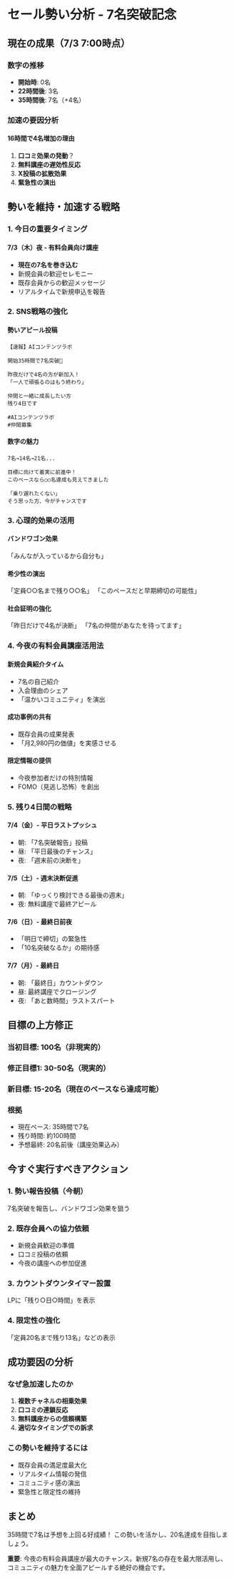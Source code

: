 # セール勢い分析 - 7名突破記念

## 現在の成果（7/3 7:00時点）

### 数字の推移
- **開始時**: 0名
- **22時間後**: 3名
- **35時間後**: 7名（+4名）

### 加速の要因分析

#### 16時間で4名増加の理由
1. **口コミ効果の発動**？
2. **無料講座の遅効性反応**
3. **X投稿の拡散効果**
4. **緊急性の演出**

## 勢いを維持・加速する戦略

### 1. 今日の重要タイミング

#### 7/3（木）夜 - 有料会員向け講座
- **現在の7名を巻き込む**
- 新規会員の歓迎セレモニー
- 既存会員からの歓迎メッセージ
- リアルタイムで新規申込を報告

### 2. SNS戦略の強化

#### 勢いアピール投稿
```
【速報】AIコンテンツラボ

開始35時間で7名突破🎉

昨夜だけで4名の方が新加入！
「一人で頑張るのはもう終わり」

仲間と一緒に成長したい方
残り4日です

#AIコンテンツラボ
#仲間募集
```

#### 数字の魅力
```
7名→14名→21名...

目標に向けて着実に前進中！
このペースなら○○名達成も見えてきました

「乗り遅れたくない」
そう思った方、今がチャンスです
```

### 3. 心理的効果の活用

#### バンドワゴン効果
「みんなが入っているから自分も」

#### 希少性の演出
「定員○○名まで残り○○名」
「このペースだと早期締切の可能性」

#### 社会証明の強化
「昨日だけで4名が決断」
「7名の仲間があなたを待ってます」

### 4. 今夜の有料会員講座活用法

#### 新規会員紹介タイム
- 7名の自己紹介
- 入会理由のシェア
- 「温かいコミュニティ」を演出

#### 成功事例の共有
- 既存会員の成果発表
- 「月2,980円の価値」を実感させる

#### 限定情報の提供
- 今夜参加者だけの特別情報
- FOMO（見逃し恐怖）を創出

### 5. 残り4日間の戦略

#### 7/4（金）- 平日ラストプッシュ
- 朝: 「7名突破報告」投稿
- 昼: 「平日最後のチャンス」
- 夜: 「週末前の決断を」

#### 7/5（土）- 週末決断促進
- 朝: 「ゆっくり検討できる最後の週末」
- 夜: 無料講座で最終アピール

#### 7/6（日）- 最終日前夜
- 「明日で締切」の緊急性
- 「10名突破なるか」の期待感

#### 7/7（月）- 最終日
- 朝: 「最終日」カウントダウン
- 昼: 最終講座でクロージング
- 夜: 「あと数時間」ラストスパート

## 目標の上方修正

### 当初目標: 100名（非現実的）
### 修正目標1: 30-50名（現実的）
### **新目標: 15-20名（現在のペースなら達成可能）**

### 根拠
- 現在ペース: 35時間で7名
- 残り時間: 約100時間
- 予想最終: 20名前後（講座効果込み）

## 今すぐ実行すべきアクション

### 1. 勢い報告投稿（今朝）
7名突破を報告し、バンドワゴン効果を狙う

### 2. 既存会員への協力依頼
- 新規会員歓迎の準備
- 口コミ投稿の依頼
- 今夜の講座への参加促進

### 3. カウントダウンタイマー設置
LPに「残り○日○時間」を表示

### 4. 限定性の強化
「定員20名まで残り13名」などの表示

## 成功要因の分析

### なぜ急加速したのか
1. **複数チャネルの相乗効果**
2. **口コミの連鎖反応**
3. **無料講座からの信頼構築**
4. **適切なタイミングでの訴求**

### この勢いを維持するには
- 既存会員の満足度最大化
- リアルタイム情報の発信
- コミュニティ感の演出
- 緊急性と限定性の維持

## まとめ

35時間で7名は予想を上回る好成績！
この勢いを活かし、20名達成を目指しましょう。

**重要**: 今夜の有料会員講座が最大のチャンス。新規7名の存在を最大限活用し、コミュニティの魅力を全面アピールする絶好の機会です。